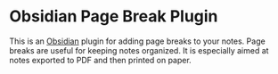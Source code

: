 # Obsidian Page Break Plugin

This is an [Obsidian](https://obsidian.md) plugin for adding page breaks to your notes. Page breaks are useful for
keeping notes organized. It is especially aimed at notes exported to PDF and then printed on paper.

